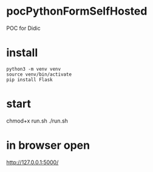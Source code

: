# pocPythonFormSelfHosted
POC for Didic


# install 
```
python3 -m venv venv
source venv/bin/activate
pip install Flask
```


# start 
chmod+x run.sh
./run.sh

# in browser open
http://127.0.0.1:5000/